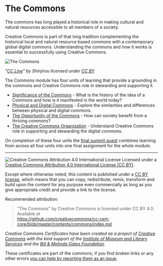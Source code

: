 # The Commons

The commons has long played a historical role in making cultural and natural resources accessible to all members of a society. 

Creative Commons is part of that long tradition complementing the historical local and natural resource based commons with a contemporary global digital commons. Understanding the commons and how it works is essential to successfully using Creative Commons.


![The Commons](https://github.com/creativecommons/cc-cert-core/blob/master/images/commons/gs-poster.jpg "CC Poster")

*"[CC Line](http://www.loftwork.com/downloads/sinjirou/archive/311821)" by Shinjirou licensed under [CC BY](https://creativecommons.org/licenses/by/2.1/jp/)*


The Commons module has four units of learning that provide a grounding in the commons and Creative Commons role in stewarding and supporting it.


* [Significance of the Commons](significance.md) - What is the history of the idea of a Commons and how is it manifested in the world today?
* [Physical and Digital Commons](physical-digital.md) - Explore the similarities and differences between physical and digital commons.
* [The Opportunity of the Commons](opportunity.md) - How can society benefit from a thriving commons?
* [The Creative Commons Organization](creative-commons.md) - Understand Creative Commons role in supporting and stewarding the digital commons.

On completion of these four units the [final summit quest](summit-quest.md) combines learning from across all four units into one final assignment for the whole module.

----

![Creative Commons Attribution 4.0 International License](https://github.com/creativecommons/cc-cert-core/blob/master/images/cc-by-88x31.png "CC BY")
Licensed under a [Creative Commons Attribution 4.0 International License (CC BY)](https://creativecommons.org/licenses/by/4.0/).

Except where otherwise noted, this content is published under a [CC BY license](https://creativecommons.org/licenses/by/4.0/), which means that you can copy, redistribute, remix, transform and build upon the content for any purpose even commercially as long as you give appropriate credit and provide a link to the license.

Recommended attribution: 

> "The Commons" by Creative Commons is licensed under CC BY 4.0. Available at    
> https://github.com/creativecommons/cc-cert-core/blob/master/contents/commons/index.md


*Creative Commons Certificates have been created as a project of [Creative Commons](http://creativecommons.org/) with the kind support of the [Institute of Museum and Library Services](https://www.imls.gov/) and the [Bill &amp; Melinda Gates Foundation](http://www.gatesfoundation.org/).*

These certificates are part of the commons; if you find broken links or any other errors  [you can help by reporting them as an issue](https://github.com/creativecommons/cc-cert-core/issues).


